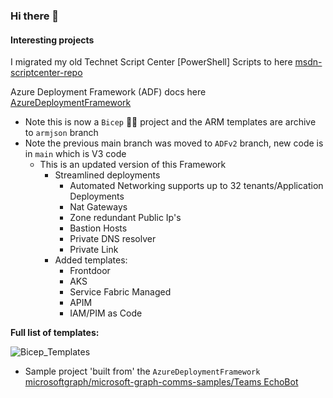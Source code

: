 ### Hi there 👋

#### Interesting projects
I migrated my old Technet Script Center [PowerShell] Scripts to here [msdn-scriptcenter-repo](https://brwilkinson.github.io/msdn-scriptcenter-repo/)

Azure Deployment Framework (ADF) docs here [AzureDeploymentFramework](https://brwilkinson.github.io/AzureDeploymentFramework/)
- Note this is now a `Bicep` 💪🏼 project and the ARM templates are archive to `armjson` branch
- Note the previous main branch was moved to `ADFv2` branch, new code is in `main` which is V3 code
  - This is an updated version of this Framework
    - Streamlined deployments
      - Automated Networking supports up to 32 tenants/Application Deployments
      - Nat Gateways
      - Zone redundant Public Ip's
      - Bastion Hosts
      - Private DNS resolver
      - Private Link
    - Added templates:
      - Frontdoor
      - AKS
      - Service Fabric Managed
      - APIM
      - IAM/PIM as Code

**Full list of templates:**

![Bicep_Templates](https://user-images.githubusercontent.com/3605266/224511166-16df8b47-4595-4155-9d0c-772d59fd97bf.png)

- Sample project 'built from' the `AzureDeploymentFramework` [microsoftgraph/microsoft-graph-comms-samples/Teams EchoBot](https://github.com/microsoftgraph/microsoft-graph-comms-samples/tree/master/Samples/PublicSamples/EchoBot)

<!--
**brwilkinson/brwilkinson** is a ✨ _special_ ✨ repository because its `README.md` (this file) appears on your GitHub profile.

Here are some ideas to get you started:

- 🔭 I’m currently working on ...
- 🌱 I’m currently learning ...
- 👯 I’m looking to collaborate on ...
- 🤔 I’m looking for help with ...
- 💬 Ask me about ...
- 📫 How to reach me: ...
- 😄 Pronouns: ...
- ⚡ Fun fact: ...
-->


